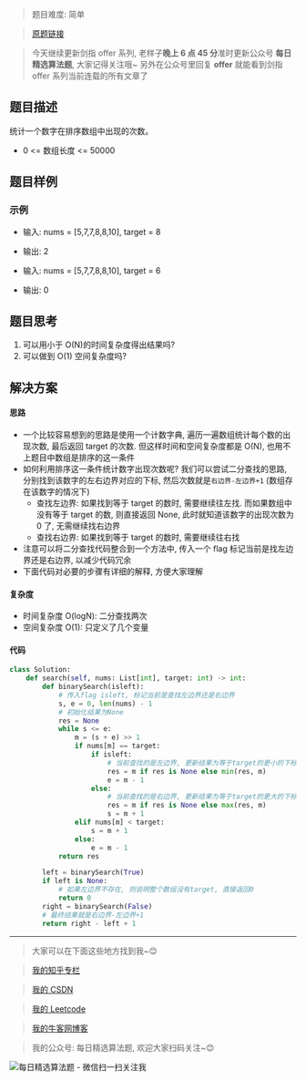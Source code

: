 > 题目难度: 简单

> [原题链接](https://leetcode-cn.com/problems/zai-pai-xu-shu-zu-zhong-cha-zhao-shu-zi-lcof/)

> 今天继续更新剑指 offer 系列, 老样子**晚上 6 点 45 分**准时更新公众号 **每日精选算法题**, 大家记得关注哦~ 另外在公众号里回复 **offer** 就能看到剑指 offer 系列当前连载的所有文章了

## 题目描述

统计一个数字在排序数组中出现的次数。

- 0 <= 数组长度 <= 50000

## 题目样例

### 示例

- 输入: nums = [5,7,7,8,8,10], target = 8
- 输出: 2

- 输入: nums = [5,7,7,8,8,10], target = 6
- 输出: 0

## 题目思考

1. 可以用小于 O(N)的时间复杂度得出结果吗?
2. 可以做到 O(1) 空间复杂度吗?

## 解决方案

#### 思路

- 一个比较容易想到的思路是使用一个计数字典, 遍历一遍数组统计每个数的出现次数, 最后返回 target 的次数. 但这样时间和空间复杂度都是 O(N), 也用不上题目中数组是排序的这一条件
- 如何利用排序这一条件统计数字出现次数呢? 我们可以尝试二分查找的思路, 分别找到该数字的左右边界对应的下标, 然后次数就是`右边界-左边界+1` (数组存在该数字的情况下)
  - 查找左边界: 如果找到等于 target 的数时, 需要继续往左找. 而如果数组中没有等于 target 的数, 则直接返回 None, 此时就知道该数字的出现次数为 0 了, 无需继续找右边界
  - 查找右边界: 如果找到等于 target 的数时, 需要继续往右找
- 注意可以将二分查找代码整合到一个方法中, 传入一个 flag 标记当前是找左边界还是右边界, 以减少代码冗余
- 下面代码对必要的步骤有详细的解释, 方便大家理解

#### 复杂度

- 时间复杂度 O(logN): 二分查找两次
- 空间复杂度 O(1): 只定义了几个变量

#### 代码

```python
class Solution:
    def search(self, nums: List[int], target: int) -> int:
        def binarySearch(isleft):
            # 传入flag isleft, 标记当前是查找左边界还是右边界
            s, e = 0, len(nums) - 1
            # 初始化结果为None
            res = None
            while s <= e:
                m = (s + e) >> 1
                if nums[m] == target:
                    if isleft:
                        # 当前查找的是左边界, 更新结果为等于target的更小的下标, 同时向左继续查找
                        res = m if res is None else min(res, m)
                        e = m - 1
                    else:
                        # 当前查找的是右边界, 更新结果为等于target的更大的下标, 同时向右继续查找
                        res = m if res is None else max(res, m)
                        s = m + 1
                elif nums[m] < target:
                    s = m + 1
                else:
                    e = m - 1
            return res

        left = binarySearch(True)
        if left is None:
            # 如果左边界不存在, 则说明整个数组没有target, 直接返回0
            return 0
        right = binarySearch(False)
        # 最终结果就是右边界-左边界+1
        return right - left + 1
```

---

> 大家可以在下面这些地方找到我~😊

> [我的知乎专栏](https://zhuanlan.zhihu.com/c_1242508721932464128)

> [我的 CSDN](https://me.csdn.net/zjulyx1993)

> [我的 Leetcode](https://leetcode-cn.com/u/suibianfahui/)

> [我的牛客网博客](https://blog.nowcoder.net/zjulyx)

> 我的公众号: 每日精选算法题, 欢迎大家扫码关注~😊

![每日精选算法题 - 微信扫一扫关注我](https://mmbiz.qpic.cn/mmbiz_jpg/1KjZicMlYPMgZWmoL4eYcs6UcfmvsetDWME2YJyaCp9oT9z3U573FWENBNhyOByxYI0epew6O37hiaOhdh90QeJg/640?wx_fmt=jpeg&tp=webp&wxfrom=5&wx_lazy=1&wx_co=1)
